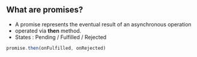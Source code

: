##  What are promises?

* A promise represents the eventual result of an asynchronous operation
* operated via **then** method.
* States : Pending / Fulfilled / Rejected

```js
promise.then(onFulfilled, onRejected)
```
